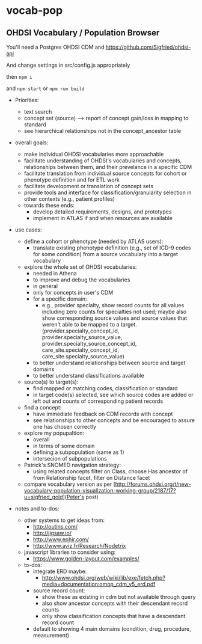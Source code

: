 # vocab-pop
## OHDSI Vocabulary / Population Browser

You'll need a Postgres OHDSI CDM and https://github.com/Sigfried/ohdsi-api

And change settings in src/config.js appropriately

then `npm i`

and `npm start`
or `npm run build`


  - Priorities:
    - text search
    - concept set (source) --> report of concept gain/loss in mapping to standard
    - see hierarchical relationships not in the concept_ancestor table




  - overall goals:
    - make individual OHDSI vocabularies more approachable
    - facilitate understanding of OHDSI's vocabularies and concepts, relationships between them, and their prevelance in a specific CDM
    - facilitate translation from individual source concepts for cohort or phenotype definition and for ETL work
    - facilitate development or translation of concept sets
    - provide tools and interface for classification/granularity selection in other contexts (e.g., patient profiles)
    - towards these ends: 
      - develop detailed requirements, designs, and prototypes
      - implement in ATLAS if and when resources are available
  - use cases:
    - define a cohort or phenotype (needed by ATLAS users):
      - translate existing phenotype definition (e.g., set of ICD-9 codes for some condition) from a source vocabulary into a target vocabulary
    - explore the whole set of OHDSI vocabularies:
      - needed in Athena
      - to improve and debug the vocabularies
      - in general
      - only for concepts in user's CDM
      - for a specific domain:
        - e.g., provider specialty, show record counts for all values including zero counts for specialties not used; maybe also show corresponding source values and source values that weren't able to be mapped to a target. (provider.specialty_concept_id, provider.specialty_source_value, provider.specialty_source_concept_id, care_site.specialty_concept_id, care_site.specialty_source_value)
      - to better understand relationships between source and target domains
      - to better understand classifications available
    - source(s) to target(s):
      - find mapped or matching codes, classification or standard
      - in target code(s) selected, see which source codes are added or left out and counts of corresponding patient records
    - find a concept:
      - have immediate feedback on CDM records with concept
      - see relationships to other concepts and be encouraged to assure one has chosen correctly
    - explore my popupaltion:
      - overall
      - in terms of some domain
      - defining a subpopulation (same as 1)
      - intersecion of subpopulations
    - Patrick's SNOMED navigation strategy: 
      - using related concepts filter on Class, choose Has ancestor of from Relationship facet, filter on Distance facet
    - compare vocabulary version as per [http://forums.ohdsi.org/t/new-vocabulary-population-visualization-working-group/2187/17?u=sigfried_gold](Peter's post)
  - notes and to-dos:
    - other systems to get ideas from:
      - http://outins.com/
      - http://jigsaw.io/
      - http://www.ephir.com/
      - http://www.aviz.fr/Research/Nodetrix
    - javascript libraries to consider using:
      - https://www.golden-layout.com/examples/
    - to-dos:
      - integrate ERD maybe:
        - http://www.ohdsi.org/web/wiki/lib/exe/fetch.php?media=documentation:omop_cdm_v5_erd.pdf
      - source record count:
        - show these as existing in cdm but not available through query
        - also show ancestor concepts with their descendant record counts
        - only show classification concepts that have a descendant record count
      - default to showing 4 main domains (condition, drug, procedure, measurement)
